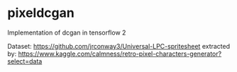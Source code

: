 # pixeldcgan
Implementation of dcgan in tensorflow 2


Dataset: https://github.com/jrconway3/Universal-LPC-spritesheet extracted by: https://www.kaggle.com/calmness/retro-pixel-characters-generator?select=data

